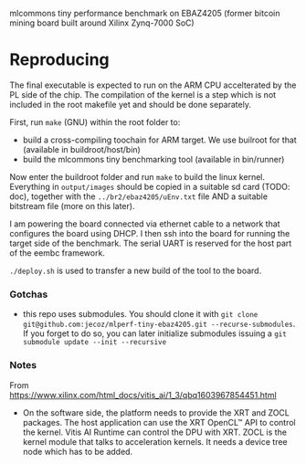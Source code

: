 mlcommons tiny performance benchmark on EBAZ4205 (former bitcoin mining board
built around Xilinx Zynq-7000 SoC)

# Reproducing
The final executable is expected to run on the ARM CPU accelterated by the PL
side of the chip.  The compilation of the kernel is a step which is not
included in the root makefile yet and should be done separately.

First, run `make` (GNU) within the root folder to:
- build a cross-compiling toochain for ARM target. We use builroot for that
  (available in buildroot/host/bin)
- build the mlcommons tiny benchmarking tool (available in bin/runner)

Now enter the buildroot folder and run `make` to build the linux kernel.
Everything in `output/images` should be copied in a suitable sd card (TODO:
doc), together with the `../br2/ebaz4205/uEnv.txt` file AND a suitable
bitstream file (more on this later).

I am powering the board connected via ethernet cable to a network that
configures the board using DHCP. I then ssh into the board for running the
target side of the benchmark. The serial UART is reserved for the host part of
the eembc framework.

`./deploy.sh` is used to transfer a new build of the tool to the board.

### Gotchas
- this repo uses submodules. You should clone it with `git clone
  git@github.com:jecoz/mlperf-tiny-ebaz4205.git --recurse-submodules`. If you
forget to do so, you can later initialize submodules issuing a `git submodule
update --init --recursive`

### Notes
From https://www.xilinx.com/html_docs/vitis_ai/1_3/qbq1603967854451.html

- On the software side, the platform needs to provide the XRT and ZOCL
  packages.  The host application can use the XRT OpenCL™ API to control the
kernel. Vitis AI Runtime can control the DPU with XRT. ZOCL is the kernel
module that talks to acceleration kernels. It needs a device tree node which
has to be added.

